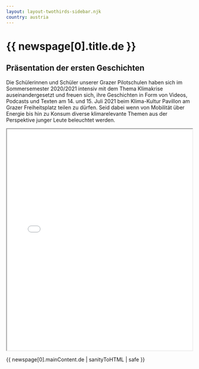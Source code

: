 ```yaml
---
layout: layout-twothirds-sidebar.njk
country: austria
---
```


<h1>{{ newspage[0].title.de }}</h1>


## Präsentation der ersten Geschichten

Die Schülerinnen und Schüler unserer Grazer Pilotschulen haben sich im Sommersemester 2020/2021 intensiv mit dem Thema Klimakrise auseinandergesetzt und freuen sich, ihre Geschichten in Form von Videos, Podcasts und Texten am 14. und 15. Juli 2021 beim Klima-Kultur Pavillon am Grazer Freiheitsplatz teilen zu dürfen. Seid dabei wenn von Mobilität über Energie bis hin zu Konsum diverse klimarelevante Themen aus der Perspektive junger Leute beleuchtet werden.

<iframe src="/documents/austria/Erasmus-Plus_Projekt_Institut_fuer_Bildungsforschung_V2_SCREEN.pdf#view=fitV&toolbar=0&navpanes=0" type="application/pdf" width="100%" height="600px" 
></iframe>


{{ newspage[0].mainContent.de | sanityToHTML | safe }}